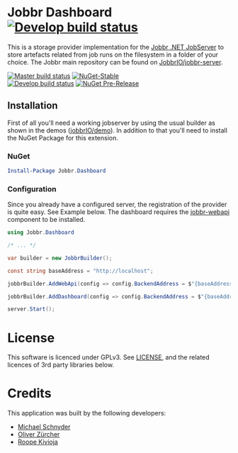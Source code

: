 # Jobbr Dashboard [![Develop build status](https://img.shields.io/appveyor/ci/Jobbr/jobbr-dashboard/develop.svg?label=develop)](https://ci.appveyor.com/project/Jobbr/jobbr-dashboard)

This is a storage provider implementation for the [Jobbr .NET JobServer](http://www.jobbr.io) to store artefacts related from job runs on the filesystem in a folder of your choice. 
The Jobbr main repository can be found on [JobbrIO/jobbr-server](https://github.com/jobbrIO).

[![Master build status](https://img.shields.io/appveyor/ci/Jobbr/jobbr-dashboard/master.svg?label=master)](https://ci.appveyor.com/project/Jobbr/jobbr-dashboard) 
[![NuGet-Stable](https://img.shields.io/nuget/v/Jobbr.Dashboard.svg?label=NuGet%20stable)](https://www.nuget.org/packages/Jobbr.Dashboard)  
[![Develop build status](https://img.shields.io/appveyor/ci/Jobbr/jobbr-dashboard/develop.svg?label=develop)](https://ci.appveyor.com/project/Jobbr/jobbr-dashboard) 
[![NuGet Pre-Release](https://img.shields.io/nuget/vpre/Jobbr.Dashboard.svg?label=NuGet%20pre)](https://www.nuget.org/packages/Jobbr.Dashboard)

## Installation

First of all you'll need a working jobserver by using the usual builder as shown in the demos ([jobbrIO/demo](https://github.com/jobbrIO/demo)). In addition to that you'll need to install the NuGet Package for this extension.

### NuGet

```powershell
Install-Package Jobbr.Dashboard
```

### Configuration

Since you already have a configured server, the registration of the provider is quite easy. See Example below. The dashboard requires the [jobbr-webapi](https://github.com/jobbrIO/jobbr-webapi) component to be installed.

```c#
using Jobbr.Dashboard

/* ... */

var builder = new JobbrBuilder();

const string baseAddress = "http://localhost";

jobbrBuilder.AddWebApi(config => config.BackendAddress = $"{baseAddress}:1338"); // you must host it under a different port (in future, this will be configurable)

jobbrBuilder.AddDashboard(config => config.BackendAddress = $"{baseAddress}:1337");

server.Start();
```

# License

This software is licenced under GPLv3. See [LICENSE](LICENSE), and the related licences of 3rd party libraries below.

# Credits

This application was built by the following developers:
* [Michael Schnyder](https://github.com/michaelschnyder)
* [Oliver Zürcher](https://github.com/olibanjoli)
* [Roope Kivioja](https://github.com/RKivioja)
